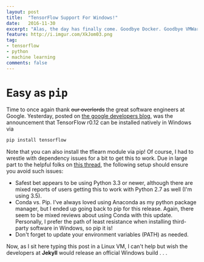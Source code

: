 ```yaml
---
layout: post
title:  "TensorFlow Support For Windows!"
date:   2016-11-30
excerpt: "Alas, the day has finally come. Goodbye Docker. Goodbye VMWare (well, sort of)."
feature: http://i.imgur.com/XkJom03.png
tag:
- tensorflow
- python
- machine learning
comments: false
---
```


# Easy as <kbd>p</kbd><kbd>i</kbd><kbd>p</kbd>

Time to once again thank <s>our overlords</s> the great software engineers at Google. Yesterday, posted on [the google developers blog](https://developers.googleblog.com/2016/11/tensorflow-0-12-adds-support-for-windows.html), was the announcement that TensorFlow r0.12 can be installed natively in Windows via

```bash
pip install tensorflow
```

Note that you can also install the tflearn module via pip! Of course, I had to wrestle with dependency issues for a bit to get this to work. Due in large part to the helpful folks on [this thread](https://www.reddit.com/r/MachineLearning/comments/5fk27q/n_tensorflow_012_adds_support_for_windows/), the following setup should ensure you avoid such issues:

* Safest bet appears to be using Python 3.3 or newer, although there are mixed reports of users getting this to work with Python 2.7 as well (I'm using 3.5). 
* Conda vs. Pip. I've always loved using Anaconda as my python package manager, but I ended up going back to pip for this release. Again, there seem to be mixed reviews about using Conda with this update. Personally, I prefer the path of least resistance when installing third-party software in Windows, so pip it is!
* Don't forget to update your environment variables (PATH) as needed.

Now, as I sit here typing this post in a Linux VM, I can't help but wish the developers at __Jekyll__ would release an official Windows build . . . 

